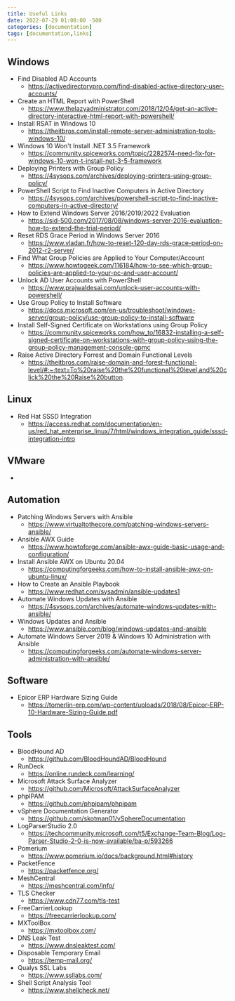 ```yaml
---
title: Useful Links
date: 2022-07-29 01:00:00 -500
categories: [documentation]
tags: [documentation,links]
---
```



## Windows

* Find Disabled AD Accounts
    * https://activedirectorypro.com/find-disabled-active-directory-user-accounts/
* Create an HTML Report with PowerShell
    * https://www.thelazyadministrator.com/2018/12/04/get-an-active-directory-interactive-html-report-with-powershell/
* Install RSAT in Windows 10
    * https://theitbros.com/install-remote-server-administration-tools-windows-10/
* Windows 10 Won't Install .NET 3.5 Framework
    * https://community.spiceworks.com/topic/2282574-need-fix-for-windows-10-won-t-install-net-3-5-framework
* Deploying Printers with Group Policy
    * https://4sysops.com/archives/deploying-printers-using-group-policy/
* PowerShell Script to Find Inactive Computers in Active Directory
    * https://4sysops.com/archives/powershell-script-to-find-inactive-computers-in-active-directory/
* How to Extend Windows Server 2016/2019/2022 Evaluation
    * https://sid-500.com/2017/08/08/windows-server-2016-evaluation-how-to-extend-the-trial-period/
* Reset RDS Grace Period in Windows Server 2016
    * https://www.vladan.fr/how-to-reset-120-day-rds-grace-period-on-2012-r2-server/
* Find What Group Policies are Applied to Your Computer/Account
    * https://www.howtogeek.com/116184/how-to-see-which-group-policies-are-applied-to-your-pc-and-user-account/
* Unlock AD User Accounts with PowerShell
    * https://www.prajwaldesai.com/unlock-user-accounts-with-powershell/
* Use Group Policy to Install Software
    * https://docs.microsoft.com/en-us/troubleshoot/windows-server/group-policy/use-group-policy-to-install-software
* Install Self-Signed Certificate on Workstations using Group Policy
    * https://community.spiceworks.com/how_to/16832-installing-a-self-signed-certificate-on-workstations-with-group-policy-using-the-group-policy-management-console-gpmc
* Raise Active Directory Forrest and Domain Functional Levels
    * https://theitbros.com/raise-domain-and-forest-functional-level/#:~:text=To%20raise%20the%20functional%20level,and%20click%20the%20Raise%20button.

## Linux

* Red Hat SSSD Integration
    * https://access.redhat.com/documentation/en-us/red_hat_enterprise_linux/7/html/windows_integration_guide/sssd-integration-intro

## VMware

* 

## Automation

* Patching Windows Servers with Ansible
    * https://www.virtualtothecore.com/patching-windows-servers-ansible/
* Ansible AWX Guide
    * https://www.howtoforge.com/ansible-awx-guide-basic-usage-and-configuration/
* Install Ansible AWX on Ubuntu 20.04
    * https://computingforgeeks.com/how-to-install-ansible-awx-on-ubuntu-linux/
* How to Create an Ansible Playbook
    * https://www.redhat.com/sysadmin/ansible-updates1
* Automate Windows Updates with Ansible
    * https://4sysops.com/archives/automate-windows-updates-with-ansible/
* Windows Updates and Ansible
    * https://www.ansible.com/blog/windows-updates-and-ansible
* Automate Windows Server 2019 & Windows 10 Administration with Ansible
    * https://computingforgeeks.com/automate-windows-server-administration-with-ansible/


## Software

* Epicor ERP Hardware Sizing Guide
    * https://tomerlin-erp.com/wp-content/uploads/2018/08/Epicor-ERP-10-Hardware-Sizing-Guide.pdf


## Tools

* BloodHound AD
    * https://github.com/BloodHoundAD/BloodHound
* RunDeck
    * https://online.rundeck.com/learning/
* Microsoft Attack Surface Analyzer
    * https://github.com/Microsoft/AttackSurfaceAnalyzer
* phpIPAM
    * https://github.com/phpipam/phpipam
* vSphere Documentation Generator
    * https://github.com/skotman01/vSphereDocumentation
* LogParserStudio 2.0
    * https://techcommunity.microsoft.com/t5/Exchange-Team-Blog/Log-Parser-Studio-2-0-is-now-available/ba-p/593266
* Pomerium
    * https://www.pomerium.io/docs/background.html#history
* PacketFence
    * https://packetfence.org/
* MeshCentral
    * https://meshcentral.com/info/
* TLS Checker
    * https://www.cdn77.com/tls-test
* FreeCarrierLookup
    * https://freecarrierlookup.com/
* MXToolBox
    * https://mxtoolbox.com/
* DNS Leak Test
    * https://www.dnsleaktest.com/
* Disposable Temporary Email
    * https://temp-mail.org/
* Qualys SSL Labs
    * https://www.ssllabs.com/
* Shell Script Analysis Tool
    * https://www.shellcheck.net/
